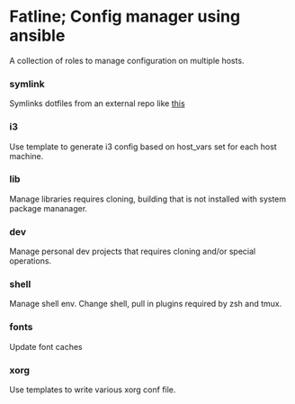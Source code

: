 Fatline; Config manager using ansible
===
A collection of roles to manage configuration on multiple hosts.

### symlink
Symlinks dotfiles from an external repo like [this](https://github.com/roosta/dotfiles)

### i3
Use template to generate i3 config based on host_vars set for each host machine.

### lib
Manage libraries requires cloning, building that is not installed with system package mananager.

### dev
Manage personal dev projects that requires cloning and/or special operations.

### shell
Manage shell env. Change shell, pull in plugins required by zsh and tmux.

### fonts
Update font caches

### xorg
Use templates to write various xorg conf file.

